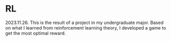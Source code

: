 # RL

2023.11.26.
This is the result of a project in my undergraduate major. Based on what I learned from reinforcement learning theory, I developed a game to get the most optimal reward.
